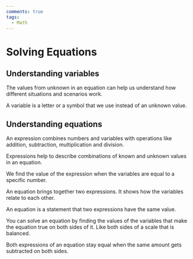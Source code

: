 ```yaml
---
comments: true
tags:
  - Math
---
```


# Solving Equations

## Understanding variables

The values from unknown in an equation can help us understand how different situations and scenarios work.

A variable is a letter or a symbol that we use instead of an unknown value.

## Understanding equations

An expression combines numbers and variables with operations like addition, subtraction, multiplication and division.

Expressions help to describe combinations of known and unknown values in an equation.

We find the value of the expression when the variables are equal to a specific number.

An equation brings together two expressions. It shows how the variables relate to each other.

An equation is a statement that two expressions have the same value.

You can solve an equation by finding the values of the variables that make the equation true on both sides of it. Like both sides of a scale that is balanced.

Both expressions of an equation stay equal when the same amount gets subtracted on both sides.
